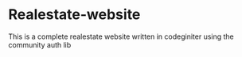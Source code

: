 # Realestate-website
This is a complete realestate website written in codeginiter using the community auth lib
